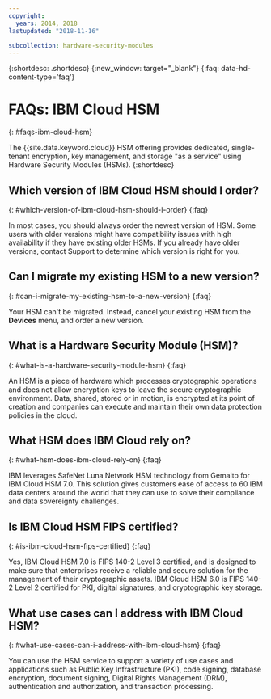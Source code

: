 ```yaml
---
copyright:
  years: 2014, 2018
lastupdated: "2018-11-16"

subcollection: hardware-security-modules
---
```


{:shortdesc: .shortdesc}
{:new_window: target="_blank"}
{:faq: data-hd-content-type='faq'}

# FAQs: IBM Cloud HSM
{: #faqs-ibm-cloud-hsm}

The {{site.data.keyword.cloud}} HSM offering provides dedicated, single-tenant encryption, key management, and storage "as a service" using Hardware Security Modules (HSMs).
{:shortdesc}

## Which version of IBM Cloud HSM should I order?
{: #which-version-of-ibm-cloud-hsm-should-i-order}
{:faq}

In most cases, you should always order the newest version of HSM. Some users with older versions might have compatibility issues with high availability if they have existing older HSMs. If you already have older versions, contact Support to determine which version is right for you.

## Can I migrate my existing HSM to a new version?
{: #can-i-migrate-my-existing-hsm-to-a-new-version}
{:faq}

Your HSM can't be migrated. Instead, cancel your existing HSM from the **Devices** menu, and order a new version.

## What is a Hardware Security Module (HSM)?
{: #what-is-a-hardware-security-module-hsm}
{:faq}

An HSM is a piece of hardware which processes cryptographic operations and does not allow encryption keys to leave the secure cryptographic environment. Data, shared, stored or in motion, is encrypted at its point of creation and companies can execute and maintain their own data protection policies in the cloud. 

## What HSM does IBM Cloud rely on?
{: #what-hsm-does-ibm-cloud-rely-on}
{:faq}

IBM leverages SafeNet Luna Network HSM technology from Gemalto for IBM Cloud HSM 7.0. This solution gives customers ease of access to 60 IBM data centers around the world that they can use to solve their compliance and data sovereignty challenges. 

## Is IBM Cloud HSM FIPS certified? 
{: #is-ibm-cloud-hsm-fips-certified}
{:faq}

Yes, IBM Cloud HSM 7.0 is FIPS 140-2 Level 3 certified, and is designed to make sure that enterprises receive a reliable and secure solution for the management of their cryptographic assets. IBM Cloud HSM 6.0 is FIPS 140-2 Level 2 certified for PKI, digital signatures, and cryptographic key storage. 

## What use cases can I address with IBM Cloud HSM?
{: #what-use-cases-can-i-address-with-ibm-cloud-hsm}
{:faq}

You can use the HSM service to support a variety of use cases and applications such as Public Key Infrastructure (PKI), code signing, database encryption, document signing, Digital Rights Management (DRM), authentication and authorization, and transaction processing.
